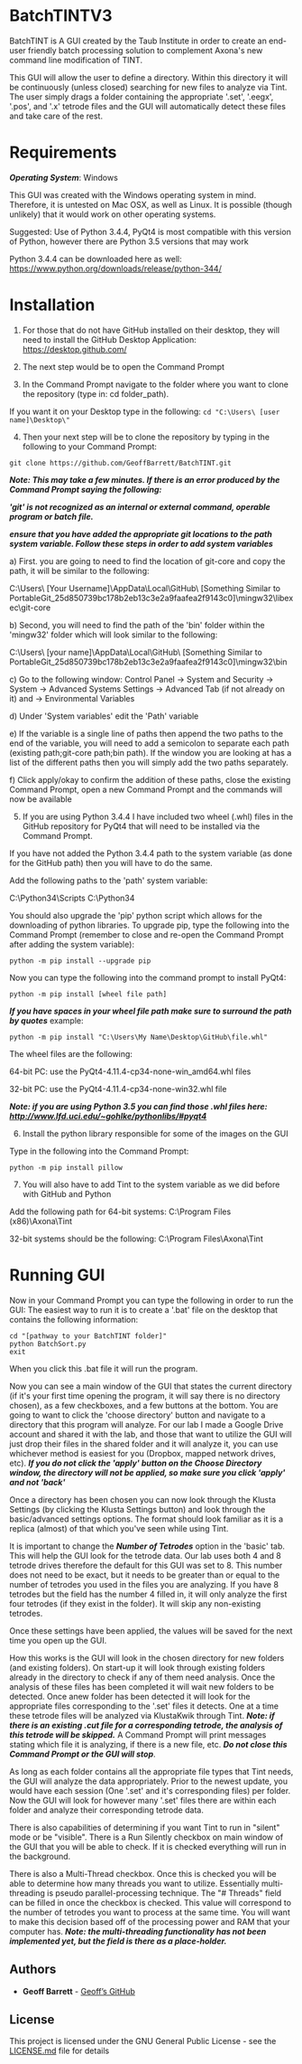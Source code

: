 # BatchTINTV3
BatchTINT is A GUI created by the Taub Institute in order to create an end-user friendly batch processing solution to complement Axona's new command line modification of TINT.

This GUI will allow the user to define a directory. Within this directory it will be continuously (unless closed) searching for new files to analyze via Tint. The user simply drags a folder containing the appropriate '.set', '.eegx', '.pos', and '.x' tetrode files and the GUI will automatically detect these files and take care of the rest.

# Requirements
***Operating System***: Windows

This GUI was created with the Windows operating system in mind. Therefore, it is untested on Mac OSX, as well as Linux. It is possible
(though unlikely) that it would work on other operating systems.

Suggested: Use of Python 3.4.4, PyQt4 is most compatible with this version of Python, however there are Python 3.5 versions that may work

Python 3.4.4 can be downloaded here as well: https://www.python.org/downloads/release/python-344/

# Installation

1) For those that do not have GitHub installed on their desktop, they will need to install the GitHub Desktop Application: 
https://desktop.github.com/

2) The next step would be to open the Command Prompt

3) In the Command Prompt navigate to the folder where you want to clone the repository (type in: cd folder_path).

If you want it on your Desktop type in the following: ```cd "C:\Users\ [user name]\Desktop\"```

4) Then your next step will be to clone the repository by typing in the following to your Command Prompt:
```
git clone https://github.com/GeoffBarrett/BatchTINT.git
```
***Note: This may take a few minutes. If there is an error produced by the Command Prompt saying the following:*** 

***'git' is not recognized as an internal or external command, operable program or batch file.***

***ensure that you have added the appropriate git locations to the path system variable. Follow these steps in order to add system variables***


  a) First. you are going to need to find the location of git-core and copy the path, it will be similar to the following:
  
  C:\Users\ [Your Username]\AppData\Local\GitHub\ [Something Similar to PortableGit_25d850739bc178b2eb13c3e2a9faafea2f9143c0]\mingw32\libexec\git-core
  
  b) Second, you will need to find the path of the 'bin' folder within the 'mingw32' folder which will look similar to the following:
  
  C:\Users\ [your name]\AppData\Local\GitHub\ [Something Similar to PortableGit_25d850739bc178b2eb13c3e2a9faafea2f9143c0]\mingw32\bin
  
  c) Go to the following window: Control Panel -> System and Security -> System -> Advanced Systems Settings 
  -> Advanced Tab (if not already on it) and -> Environmental Variables 
  
  d) Under 'System variables' edit the 'Path' variable
  
  e) If the variable is a single line of paths then append the two paths to the end of the variable, 
  you will need to add a semicolon to separate each path (existing path;git-core path;bin path).
  If the window you are looking at has a list of the different paths then you will simply add the two paths separately.
  
  f) Click apply/okay to confirm the addition of these paths, close the existing Command Prompt, open a new Command Prompt and the commands will now be available

5) If you are using Python 3.4.4 I have included two wheel (.whl) files in the GitHub repository for PyQt4 that will need
to be installed via the Command Prompt.

If you have not added the Python 3.4.4 path to the system variable (as done for the GitHub path) then you will have to do the same.

Add the following paths to the 'path' system variable:

C:\Python34\Scripts
C:\Python34

You should also upgrade the 'pip' python script which allows for the downloading of python libraries. To upgrade pip, type the
following into the Command Prompt (remember to close and re-open the Command Prompt after adding the system variable): 

```python -m pip install --upgrade pip```

Now you can type the following into the command prompt to install PyQt4:

```python -m pip install [wheel file path] ```

***If you have spaces in your wheel file path make sure to surround the path by quotes***
example: 

```python -m pip install "C:\Users\My Name\Desktop\GitHub\file.whl"```

The wheel files are the following:

64-bit PC: use the PyQt4-4.11.4-cp34-none-win_amd64.whl files

32-bit PC: use the PyQt4-4.11.4-cp34-none-win32.whl file

***Note: if you are using Python 3.5 you can find those .whl files here: http://www.lfd.uci.edu/~gohlke/pythonlibs/#pyqt4***

6) Install the python library responsible for some of the images on the GUI

Type in the following into the Command Prompt:

```python -m pip install pillow```

7) You will also have to add Tint to the system variable as we did before with GitHub and Python

Add the following path for 64-bit systems: C:\Program Files (x86)\Axona\Tint

32-bit systems should be the following: C:\Program Files\Axona\Tint

# Running GUI

Now in your Command Prompt you can type the following in order to run the GUI:
The easiest way to run it is to create a '.bat' file on the desktop that contains the following information:
```
cd "[pathway to your BatchTINT folder]"
python BatchSort.py
exit
```
When you click this .bat file it will run the program.

Now you can see a main window of the GUI that states the current directory (if it's your first time opening the program, it will say 
there is no directory chosen), as a few checkboxes, and a few buttons at the bottom. You are going to want to click the 'choose directory' button and navigate to a directory that this program will analyze. For our lab I made a Google Drive account and shared it with the lab, and those that want to utilize the GUI will just drop their files in the shared folder and it will analyze it, you can use whichever method is easiest for you (Dropbox, mapped network drives, etc). ***If you do not click the 'apply' button on the Choose Directory window, the directory will not be applied, so make sure you click 'apply' and not 'back'***

Once a directory has been chosen you can now look through the Klusta Settings (by clicking the Klusta Settings button) and look through the basic/advanced settings options. The format should look familiar as it is a replica (almost) of that which you've seen while using Tint.

It is important to change the ***Number of Tetrodes*** option in the 'basic' tab. This will help the GUI look for the tetrode data. Our lab uses both 4 and 8 tetrode drives therefore the default for this GUI was set to 8. This number does not need to be exact, but it needs to be greater than or equal to the number of tetrodes you used in the files you are analyzing. If you have 8 tetrodes but the field has the number 4 filled in, it will only analyze the first four tetrodes (if they exist in the folder). It will skip any non-existing tetrodes.

Once these settings have been applied, the values will be saved for the next time you open up the GUI.

How this works is the GUI will look in the chosen directory for new folders (and existing folders). On start-up it will look through existing folders already in the directory to check if any of them need analysis. Once the analysis of these files has been completed it will wait new folders to be detected. Once anew folder has been detected it will look for the appropriate files corresponding to the '.set' files it detects. One at a time these tetrode files will be analyzed via KlustaKwik through Tint. ***Note: if there is an existing .cut file for a corresponding tetrode, the analysis of this tetrode will be skipped.*** A Command Prompt will print messages stating which file it is analyzing, if there is a new file, etc. ***Do not close this Command Prompt or the GUI will stop***.

As long as each folder contains all the appropriate file types that Tint needs, the GUI will analyze the data appropriately. Prior to the newest update, you would have each session (One '.set' and it's corresponding files) per folder. Now the GUI will look for however many '.set' files there are within each folder and analyze their corresponding tetrode data.

There is also capabilities of determining if you want Tint to run in "silent" mode or be "visible". There is a Run Silently checkbox on main window of the GUI that you will be able to check. If it is checked everything will run in the background.

There is also a Multi-Thread checkbox. Once this is checked you will be able to determine how many threads you want to utilize. Essentially multi-threading is pseudo parallel-processing technique. The "# Threads" field can be filled in once the checkbox is checked. This value will correspond to the number of tetrodes you want to process at the same time. You will want to make this decision based off of the processing power and RAM that your computer has. ***Note: the multi-threading functionality has not been implemented yet, but the field is there as a place-holder.***

## Authors
* **Geoff Barrett** - [Geoff’s GitHub](https://github.com/GeoffBarrett)

## License

This project is licensed under the GNU  General  Public  License - see the [LICENSE.md](LICENSE.md) file for details
